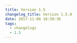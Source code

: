 ```yaml
---
title: Version 1.5
changelog_title: Version 1.5.0
date: 2017-11-08 18:50:36
tags:
  - changelogs
  - 1.5
---
```


<script src="https://gist.github.com/spinnaker-release/d3d2ca93ebcc0fce546323723dee65ea.js"></script>
